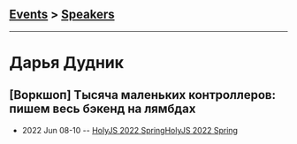 ## [Events](../README.md) > [Speakers](../speakers.md)
---

# Дарья Дудник

## [Воркшоп] Тысяча маленьких контроллеров: пишем весь бэкенд на лямбдах
- 2022 Jun 08-10 -- [HolyJS 2022 Spring](https://youtu.be/us41un1RibM,https://youtu.be/4ViUkYTaTDo)[HolyJS 2022 Spring](https://youtu.be/us41un1RibM,https://youtu.be/4ViUkYTaTDo)    
